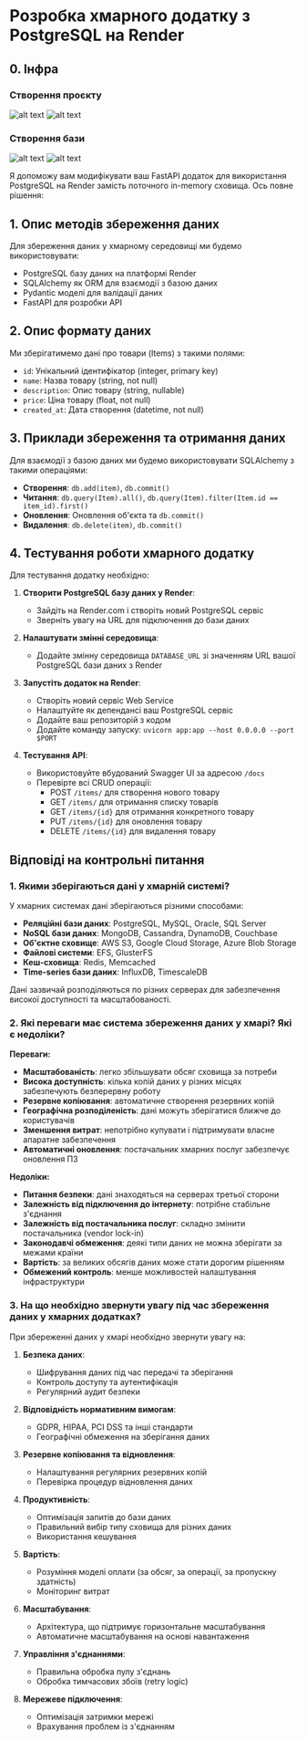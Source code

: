 # Розробка хмарного додатку з PostgreSQL на Render

## 0. Інфра

### Створення проєкту

![alt text](image.png)
![alt text](image-1.png)

### Створення бази

![alt text](image-2.png)
![alt text](image-3.png)

Я допоможу вам модифікувати ваш FastAPI додаток для використання PostgreSQL на Render замість поточного in-memory сховища. Ось повне рішення:

## 1. Опис методів збереження даних

Для збереження даних у хмарному середовищі ми будемо використовувати:

- PostgreSQL базу даних на платформі Render
- SQLAlchemy як ORM для взаємодії з базою даних
- Pydantic моделі для валідації даних
- FastAPI для розробки API

## 2. Опис формату даних

Ми зберігатимемо дані про товари (Items) з такими полями:

- `id`: Унікальний ідентифікатор (integer, primary key)
- `name`: Назва товару (string, not null)
- `description`: Опис товару (string, nullable)
- `price`: Ціна товару (float, not null)
- `created_at`: Дата створення (datetime, not null)

## 3. Приклади збереження та отримання даних

Для взаємодії з базою даних ми будемо використовувати SQLAlchemy з такими операціями:

- **Створення**: `db.add(item)`, `db.commit()`
- **Читання**: `db.query(Item).all()`, `db.query(Item).filter(Item.id == item_id).first()`
- **Оновлення**: Оновлення об'єкта та `db.commit()`
- **Видалення**: `db.delete(item)`, `db.commit()`

## 4. Тестування роботи хмарного додатку

Для тестування додатку необхідно:

1. **Створити PostgreSQL базу даних у Render**:
   - Зайдіть на Render.com і створіть новий PostgreSQL сервіс
   - Зверніть увагу на URL для підключення до бази даних

2. **Налаштувати змінні середовища**:
   - Додайте змінну середовища `DATABASE_URL` зі значенням URL вашої PostgreSQL бази даних з Render

3. **Запустіть додаток на Render**:
   - Створіть новий сервіс Web Service
   - Налаштуйте як депендансі ваш PostgreSQL сервіс
   - Додайте ваш репозиторій з кодом
   - Додайте команду запуску: `uvicorn app:app --host 0.0.0.0 --port $PORT`

4. **Тестування API**:
   - Використовуйте вбудований Swagger UI за адресою `/docs`
   - Перевірте всі CRUD операції:
     - POST `/items/` для створення нового товару
     - GET `/items/` для отримання списку товарів
     - GET `/items/{id}` для отримання конкретного товару
     - PUT `/items/{id}` для оновлення товару
     - DELETE `/items/{id}` для видалення товару

## Відповіді на контрольні питання

### 1. Якими зберігаються дані у хмарній системі?

У хмарних системах дані зберігаються різними способами:

- **Реляційні бази даних**: PostgreSQL, MySQL, Oracle, SQL Server
- **NoSQL бази даних**: MongoDB, Cassandra, DynamoDB, Couchbase
- **Об'єктне сховище**: AWS S3, Google Cloud Storage, Azure Blob Storage
- **Файлові системи**: EFS, GlusterFS
- **Кеш-сховища**: Redis, Memcached
- **Time-series бази даних**: InfluxDB, TimescaleDB

Дані зазвичай розподіляються по різних серверах для забезпечення високої доступності та масштабованості.

### 2. Які переваги має система збереження даних у хмарі? Які є недоліки?

**Переваги:**

- **Масштабованість**: легко збільшувати обсяг сховища за потреби
- **Висока доступність**: кілька копій даних у різних місцях забезпечують безперервну роботу
- **Резервне копіювання**: автоматичне створення резервних копій
- **Географічна розподіленість**: дані можуть зберігатися ближче до користувачів
- **Зменшення витрат**: непотрібно купувати і підтримувати власне апаратне забезпечення
- **Автоматичні оновлення**: постачальник хмарних послуг забезпечує оновлення ПЗ

**Недоліки:**

- **Питання безпеки**: дані знаходяться на серверах третьої сторони
- **Залежність від підключення до інтернету**: потрібне стабільне з'єднання
- **Залежність від постачальника послуг**: складно змінити постачальника (vendor lock-in)
- **Законодавчі обмеження**: деякі типи даних не можна зберігати за межами країни
- **Вартість**: за великих обсягів даних може стати дорогим рішенням
- **Обмежений контроль**: менше можливостей налаштування інфраструктури

### 3. На що необхідно звернути увагу під час збереження даних у хмарних додатках?

При збереженні даних у хмарі необхідно звернути увагу на:

1. **Безпека даних**:
   - Шифрування даних під час передачі та зберігання
   - Контроль доступу та аутентифікація
   - Регулярний аудит безпеки

2. **Відповідність нормативним вимогам**:
   - GDPR, HIPAA, PCI DSS та інші стандарти
   - Географічні обмеження на зберігання даних

3. **Резервне копіювання та відновлення**:
   - Налаштування регулярних резервних копій
   - Перевірка процедур відновлення даних

4. **Продуктивність**:
   - Оптимізація запитів до бази даних
   - Правильний вибір типу сховища для різних даних
   - Використання кешування

5. **Вартість**:
   - Розуміння моделі оплати (за обсяг, за операції, за пропускну здатність)
   - Моніторинг витрат

6. **Масштабування**:
   - Архітектура, що підтримує горизонтальне масштабування
   - Автоматичне масштабування на основі навантаження

7. **Управління з'єднаннями**:
   - Правильна обробка пулу з'єднань
   - Обробка тимчасових збоїв (retry logic)

8. **Мережеве підключення**:
   - Оптимізація затримки мережі
   - Врахування проблем із з'єднанням
